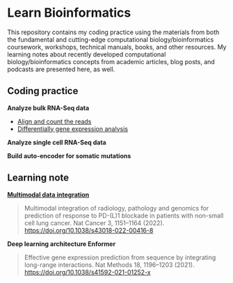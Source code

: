 # Learn Bioinformatics

This repository contains my coding practice using the materials from both the fundamental and cutting-edge computational biology/bioinformatics coursework, workshops, technical manuals, books, and other resources. My learning notes about recently developed computational biology/bioinformatics concepts from academic articles, blog posts, and podcasts are presented here, as well.

## Coding practice
**Analyze bulk RNA-Seq data**

  - [Align and count the reads](BulkRNASeq/AlignmentCountingTCell.Rmd)
  - [Differentially gene expression analysis](DEAnalysisTCell.Rmd)

**Analyze single cell RNA-Seq data**

**Build auto-encoder for somatic mutations**


## Learning note
**[Multimodal data integration](Note_MultimodalDataIntegration.md)**

> Multimodal integration of radiology, pathology and genomics for prediction of response to PD-(L)1 blockade in patients with non-small cell lung cancer. Nat Cancer 3, 1151–1164 (2022). https://doi.org/10.1038/s43018-022-00416-8

**Deep learning architecture Enformer**

> Effective gene expression prediction from sequence by integrating long-range interactions. Nat Methods 18, 1196–1203 (2021). https://doi.org/10.1038/s41592-021-01252-x
